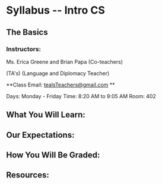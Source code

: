 # Syllabus -- Intro CS 

## The Basics 
### Instructors:
Ms. Erica Greene and Brian Papa (Co-teachers)

(TA's)
(Language and Diplomacy Teacher)

**Class Email: tealsTeachers@gmail.com ** 



Days: Monday - Friday
Time: 8:20 AM to 9:05 AM
Room: 402

## What You Will Learn: 

## Our Expectations:

## How You Will Be Graded:

## Resources: 


